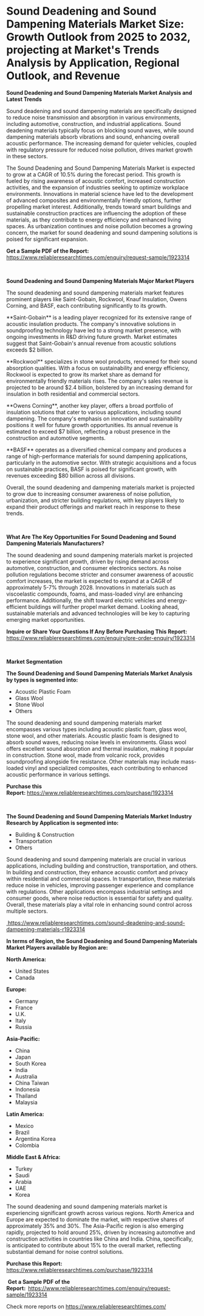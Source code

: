<p><h1>Sound Deadening and Sound Dampening Materials Market Size: Growth Outlook from 2025 to 2032, projecting at Market's Trends Analysis by Application, Regional Outlook, and Revenue</h1></p><p><strong>Sound Deadening and Sound Dampening Materials Market Analysis and Latest Trends</strong></p>
<p><p>Sound deadening and sound dampening materials are specifically designed to reduce noise transmission and absorption in various environments, including automotive, construction, and industrial applications. Sound deadening materials typically focus on blocking sound waves, while sound dampening materials absorb vibrations and sound, enhancing overall acoustic performance. The increasing demand for quieter vehicles, coupled with regulatory pressure for reduced noise pollution, drives market growth in these sectors.</p><p>The Sound Deadening and Sound Dampening Materials Market is expected to grow at a CAGR of 10.5% during the forecast period. This growth is fueled by rising awareness of acoustic comfort, increased construction activities, and the expansion of industries seeking to optimize workplace environments. Innovations in material science have led to the development of advanced composites and environmentally friendly options, further propelling market interest. Additionally, trends toward smart buildings and sustainable construction practices are influencing the adoption of these materials, as they contribute to energy efficiency and enhanced living spaces. As urbanization continues and noise pollution becomes a growing concern, the market for sound deadening and sound dampening solutions is poised for significant expansion.</p></p>
<p><strong>Get a Sample PDF of the Report:&nbsp;</strong> <a href="https://www.reliableresearchtimes.com/enquiry/request-sample/1923314?utm_campaign=3322&utm_medium=2&utm_source=Github&utm_content=ia&utm_term=28032025&utm_id=sound-deadening-and-sound-dampening-materials">https://www.reliableresearchtimes.com/enquiry/request-sample/1923314</a></p>
<p>&nbsp;</p>
<p><strong>Sound Deadening and Sound Dampening Materials Major Market Players</strong></p>
<p><p>The sound deadening and sound dampening materials market features prominent players like Saint-Gobain, Rockwool, Knauf Insulation, Owens Corning, and BASF, each contributing significantly to its growth.</p><p>**Saint-Gobain** is a leading player recognized for its extensive range of acoustic insulation products. The company's innovative solutions in soundproofing technology have led to a strong market presence, with ongoing investments in R&D driving future growth. Market estimates suggest that Saint-Gobain's annual revenue from acoustic solutions exceeds $2 billion.</p><p>**Rockwool** specializes in stone wool products, renowned for their sound absorption qualities. With a focus on sustainability and energy efficiency, Rockwool is expected to grow its market share as demand for environmentally friendly materials rises. The company's sales revenue is projected to be around $2.4 billion, bolstered by an increasing demand for insulation in both residential and commercial sectors.</p><p>**Owens Corning**, another key player, offers a broad portfolio of insulation solutions that cater to various applications, including sound dampening. The company's emphasis on innovation and sustainability positions it well for future growth opportunities. Its annual revenue is estimated to exceed $7 billion, reflecting a robust presence in the construction and automotive segments.</p><p>**BASF** operates as a diversified chemical company and produces a range of high-performance materials for sound dampening applications, particularly in the automotive sector. With strategic acquisitions and a focus on sustainable practices, BASF is poised for significant growth, with revenues exceeding $80 billion across all divisions.</p><p>Overall, the sound deadening and dampening materials market is projected to grow due to increasing consumer awareness of noise pollution, urbanization, and stricter building regulations, with key players likely to expand their product offerings and market reach in response to these trends.</p></p>
<p>&nbsp;</p>
<p><strong>What Are The Key Opportunities For Sound Deadening and Sound Dampening Materials Manufacturers?</strong></p>
<p><p>The sound deadening and sound dampening materials market is projected to experience significant growth, driven by rising demand across automotive, construction, and consumer electronics sectors. As noise pollution regulations become stricter and consumer awareness of acoustic comfort increases, the market is expected to expand at a CAGR of approximately 5-7% through 2028. Innovations in materials such as viscoelastic compounds, foams, and mass-loaded vinyl are enhancing performance. Additionally, the shift toward electric vehicles and energy-efficient buildings will further propel market demand. Looking ahead, sustainable materials and advanced technologies will be key to capturing emerging market opportunities.</p></p>
<p><strong>Inquire or Share Your Questions If Any Before Purchasing This Report:</strong> <a href="https://www.reliableresearchtimes.com/enquiry/pre-order-enquiry/1923314?utm_campaign=3322&utm_medium=2&utm_source=Github&utm_content=ia&utm_term=28032025&utm_id=sound-deadening-and-sound-dampening-materials">https://www.reliableresearchtimes.com/enquiry/pre-order-enquiry/1923314</a></p>
<p>&nbsp;</p>
<p><strong>Market Segmentation</strong></p>
<p><strong>The Sound Deadening and Sound Dampening Materials Market Analysis by types is segmented into:</strong></p>
<p><ul><li>Acoustic Plastic Foam</li><li>Glass Wool</li><li>Stone Wool</li><li>Others</li></ul></p>
<p><p>The sound deadening and sound dampening materials market encompasses various types including acoustic plastic foam, glass wool, stone wool, and other materials. Acoustic plastic foam is designed to absorb sound waves, reducing noise levels in environments. Glass wool offers excellent sound absorption and thermal insulation, making it popular in construction. Stone wool, made from volcanic rock, provides soundproofing alongside fire resistance. Other materials may include mass-loaded vinyl and specialized composites, each contributing to enhanced acoustic performance in various settings.</p></p>
<p><strong>Purchase this Report:&nbsp;</strong><a href="https://www.reliableresearchtimes.com/purchase/1923314?utm_campaign=3322&utm_medium=2&utm_source=Github&utm_content=ia&utm_term=28032025&utm_id=sound-deadening-and-sound-dampening-materials">https://www.reliableresearchtimes.com/purchase/1923314</a></p>
<p>&nbsp;</p>
<p><strong>The Sound Deadening and Sound Dampening Materials Market Industry Research by Application is segmented into:</strong></p>
<p><ul><li>Building & Construction</li><li>Transportation</li><li>Others</li></ul></p>
<p><p>Sound deadening and sound dampening materials are crucial in various applications, including building and construction, transportation, and others. In building and construction, they enhance acoustic comfort and privacy within residential and commercial spaces. In transportation, these materials reduce noise in vehicles, improving passenger experience and compliance with regulations. Other applications encompass industrial settings and consumer goods, where noise reduction is essential for safety and quality. Overall, these materials play a vital role in enhancing sound control across multiple sectors.</p></p>
<p><a href="https://www.reliableresearchtimes.com/sound-deadening-and-sound-dampening-materials-r1923314?utm_campaign=3322&utm_medium=2&utm_source=Github&utm_content=ia&utm_term=28032025&utm_id=sound-deadening-and-sound-dampening-materials">&nbsp;https://www.reliableresearchtimes.com/sound-deadening-and-sound-dampening-materials-r1923314</a></p>
<p><strong>In terms of Region, the Sound Deadening and Sound Dampening Materials Market Players available by Region are:</strong></p>
<p>
    <p> <strong> North America: </strong>
        <ul>
            <li>United States</li>
            <li>Canada</li>
        </ul>
        </p> 
    <p> <strong> Europe: </strong>
        <ul>
            <li>Germany</li>
            <li>France</li>
            <li>U.K.</li>
            <li>Italy</li>
            <li>Russia</li>
        </ul>
        </p> 
    <p> <strong> Asia-Pacific: </strong>
        <ul>
            <li>China</li>
            <li>Japan</li>
            <li>South Korea</li>
            <li>India</li>
            <li>Australia</li>
            <li>China Taiwan</li>
            <li>Indonesia</li>
            <li>Thailand</li>
            <li>Malaysia</li>
        </ul>
        </p> 
    <p> <strong> Latin America: </strong>
        <ul>
            <li>Mexico</li>
            <li>Brazil</li>
            <li>Argentina Korea</li>
            <li>Colombia</li>
        </ul>
        </p> 
    <p> <strong> Middle East & Africa: </strong>
        <ul>
            <li>Turkey</li>
            <li>Saudi</li>
            <li>Arabia</li>
            <li>UAE</li>
            <li>Korea</li>
        </ul>
    </p>
    </p>
<p><p>The sound deadening and sound dampening materials market is experiencing significant growth across various regions. North America and Europe are expected to dominate the market, with respective shares of approximately 35% and 30%. The Asia-Pacific region is also emerging rapidly, projected to hold around 25%, driven by increasing automotive and construction activities in countries like China and India. China, specifically, is anticipated to contribute about 15% to the overall market, reflecting substantial demand for noise control solutions.</p></p>
<p><strong>Purchase this Report: </strong><a href="https://www.reliableresearchtimes.com/purchase/1923314?utm_campaign=3322&utm_medium=2&utm_source=Github&utm_content=ia&utm_term=28032025&utm_id=sound-deadening-and-sound-dampening-materials">https://www.reliableresearchtimes.com/purchase/1923314</a></p>
<p>&nbsp;<strong>Get a Sample PDF of the Report:&nbsp;&nbsp;</strong><a href="https://www.reliableresearchtimes.com/enquiry/request-sample/1923314?utm_campaign=3322&utm_medium=2&utm_source=Github&utm_content=ia&utm_term=28032025&utm_id=sound-deadening-and-sound-dampening-materials">https://www.reliableresearchtimes.com/enquiry/request-sample/1923314</a></p>
<p><strong></strong></p>
<p>Check more reports on <a href="https://www.reliableresearchtimes.com/?utm_campaign=3322&utm_medium=2&utm_source=Github&utm_content=ia&utm_term=28032025&utm_id=sound-deadening-and-sound-dampening-materials">https://www.reliableresearchtimes.com/</a></p>